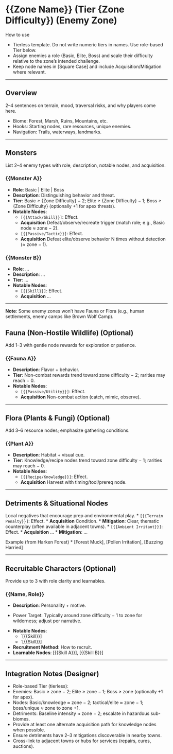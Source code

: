 # {{Zone Name}} (Tier {Zone Difficulty}) (Enemy Zone)

How to use
- Tierless template. Do not write numeric tiers in names. Use role-based Tier below.
- Assign enemies a role (Basic, Elite, Boss) and scale their difficulty relative to the zone’s intended challenge.
- Keep node names in [Square Case] and include Acquisition/Mitigation where relevant.

---

## Overview
2–4 sentences on terrain, mood, traversal risks, and why players come here.
- Biome: Forest, Marsh, Ruins, Mountains, etc.
- Hooks: Starting nodes, rare resources, unique enemies.
- Navigation: Trails, waterways, landmarks.

---

## Monsters
List 2–4 enemy types with role, description, notable nodes, and acquisition.

### {{Monster A}}
*   **Role**: Basic | Elite | Boss
*   **Description**: Distinguishing behavior and threat.
*   **Tier**: Basic ≥ {Zone Difficulty} − 2; Elite ≥ {Zone Difficulty} − 1; Boss ≥ {Zone Difficulty} (optionally +1 for apex threats).
*   **Notable Nodes**:
      *   `[{{Attack/Skill}}]`: Effect.
      *   **Acquisition** Defeat/observe/recreate trigger (match role; e.g., Basic node ≈ zone − 2).
      *   `[{{Passive/Tactic}}]`: Effect.
      *   **Acquisition** Defeat elite/observe behavior N times without detection (≈ zone − 1).

### {{Monster B}}
*   **Role**: …
*   **Description**: …
*   **Tier**: …
*   **Notable Nodes**:
      *   `[{{Skill}}]`: Effect.
      *   **Acquisition** …

---
**Note**: Some enemy zones won’t have Fauna or Flora (e.g., human settlements, enemy camps like Brown Wolf Camp).

## Fauna (Non-Hostile Wildlife) (Optional)
Add 1–3 with gentle node rewards for exploration or patience.

### {{Fauna A}}
*   **Description**: Flavor + behavior.
*   **Tier**: Non-combat rewards trend toward zone difficulty − 2; rarities may reach − 0.
*   **Notable Nodes**:
      *   `[{{Passive/Utility}}]`: Effect.
      *   **Acquisition** Non-combat action (catch, mimic, observe).

---

## Flora (Plants & Fungi) (Optional)
Add 3–6 resource nodes; emphasize gathering conditions.

### {{Plant A}}
*   **Description**: Habitat + visual cue.
*   **Tier**: Knowledge/recipe nodes trend toward zone difficulty − 1; rarities may reach − 0.
*   **Notable Nodes**:
      *   `[{{Recipe/Knowledge}}]`: Effect.
      *   **Acquisition** Harvest with timing/tool/prereq node.

---

## Detriments & Situational Nodes
Local negatives that encourage prep and environmental play.
    *   `[{{Terrain Penalty}}]`: Effect.
    *   **Acquisition** Condition.
    *   **Mitigation**: Clear, thematic counterplay (often available in adjacent towns).
    *   `[{{Ambient Irritant}}]`: Effect.
    *   **Acquisition** …
    *   **Mitigation**: …

Example (from Harken Forest)
    *   [Forest Muck], [Pollen Irritation], [Buzzing Harried]

---

## Recruitable Characters (Optional)
Provide up to 3 with role clarity and learnables.

### {{Name, Role}}
*   **Description**: Personality + motive.
- Power Target: Typically around zone difficulty − 1 to zone for wilderness; adjust per narrative.
*   **Notable Nodes**:
      *   `[{{Skill}}]
      *   `[{{Skill}}]
*   **Recruitment Method**: How to recruit.
*   **Learnable Nodes**: [{{Skill A}}], [{{Skill B}}]

---

## Integration Notes (Designer)
  - Role-based Tier (tierless):
  - Enemies: Basic ≥ zone − 2; Elite ≥ zone − 1; Boss ≥ zone (optionally +1 for apex).
  - Nodes: Basic/knowledge ≈ zone − 2; tactical/elite ≈ zone − 1; boss/unique ≈ zone to zone +1.
  - Detriments: Baseline intensity ≈ zone − 2; escalate in hazardous sub-biomes.
- Provide at least one alternate acquisition path for knowledge nodes when possible.
- Ensure detriments have 2–3 mitigations discoverable in nearby towns.
- Cross-link to adjacent towns or hubs for services (repairs, cures, auctions).
